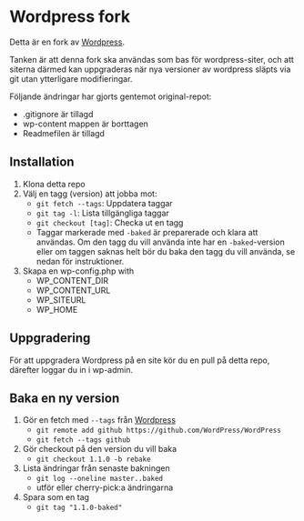# Wordpress fork

Detta är en fork av [Wordpress](https://github.com/WordPress/WordPress).

Tanken är att denna fork ska användas som bas för wordpress-siter, 
och att siterna därmed kan uppgraderas när nya versioner av 
wordpress släpts via git utan ytterligare modifieringar.

Följande ändringar har gjorts gentemot original-repot:

* .gitignore är tillagd
* wp-content mappen är borttagen
* Readmefilen är tillagd

## Installation

1. Klona detta repo
2. Välj en tagg (version) att jobba mot:
	* `git fetch --tags`: Uppdatera taggar
	* `git tag -l`: Lista tillgängliga taggar
	* `git checkout [tag]`: Checka ut en tagg
	* Taggar markerade med `-baked` är preparerade och klara att användas. 
	  Om den tagg du vill använda inte har en `-baked`-version eller om
	  taggen saknas helt bör du baka den tagg du vill använda, se
	  nedan för instruktioner.
3. Skapa en wp-config.php with
    * WP_CONTENT_DIR
    * WP_CONTENT_URL
    * WP_SITEURL
    * WP_HOME

## Uppgradering

För att uppgradera Wordpress på en site kör du en pull på detta repo, 
därefter loggar du in i wp-admin.

## Baka en ny version
1. Gör en fetch med `--tags` från [Wordpress](https://github.com/WordPress/WordPress)
    * `git remote add github https://github.com/WordPress/WordPress`
    * `git fetch --tags github`
2. Gör checkout på den version du vill baka
    * `git checkout 1.1.0 -b rebake`
3. Lista ändringar från senaste bakningen
    * `git log --oneline master..baked`
    * utför eller cherry-pick:a ändringarna
4. Spara som en tag
    * `git tag "1.1.0-baked"`